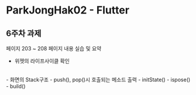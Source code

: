 # ParkJongHak02 - Flutter


## 6주차 과제
페이지 203 ~ 208 페이지 내용 실습 및 요약
<br/>
- 위젯의 라이프사이클 확인
<br/>
- 화면의 Stack구조 - push(), pop()시 호출되는 메소드 출력
  - initState()
  - ispose()
  - build()
